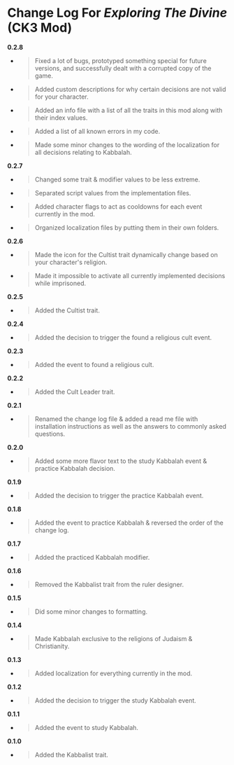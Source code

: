 ﻿# Change Log For *Exploring The Divine* (**CK3 Mod**)
**0.2.8**
* > Fixed a lot of bugs, prototyped something special for future versions, and successfully dealt with a corrupted copy of the game.
* > Added custom descriptions for why certain decisions are not valid for your character.
* > Added an info file with a list of all the traits in this mod along with their index values.
* > Added a list of all known errors in my code.
* > Made some minor changes to the wording of the localization for all decisions relating to Kabbalah.

**0.2.7**
* > Changed some trait & modifier values to be less extreme.
* > Separated script values from the implementation files.
* > Added character flags to act as cooldowns for each event currently in the mod.
* > Organized localization files by putting them in their own folders.

**0.2.6**
* > Made the icon for the Cultist trait dynamically change based on your character's religion.
* > Made it impossible to activate all currently implemented decisions while imprisoned.

**0.2.5**
* > Added the Cultist trait.

**0.2.4**
* > Added the decision to trigger the found a religious cult event.

**0.2.3**
* > Added the event to found a religious cult.

**0.2.2**
* > Added the Cult Leader trait.

**0.2.1**
* > Renamed the change log file & added a read me file with installation instructions as well as the answers to commonly asked questions.

**0.2.0**
* > Added some more flavor text to the study Kabbalah event & practice Kabbalah decision.

**0.1.9**
* > Added the decision to trigger the practice Kabbalah event.

**0.1.8**
* > Added the event to practice Kabbalah & reversed the order of the change log.

**0.1.7**
* > Added the practiced Kabbalah modifier.

**0.1.6**
* > Removed the Kabbalist trait from the ruler designer.

**0.1.5**
* > Did some minor changes to formatting.

**0.1.4**
* > Made Kabbalah exclusive to the religions of Judaism & Christianity.

**0.1.3**
* > Added localization for everything currently in the mod.

**0.1.2**
* > Added the decision to trigger the study Kabbalah event.

**0.1.1**
* > Added the event to study Kabbalah.

**0.1.0**
* > Added the Kabbalist trait.